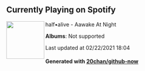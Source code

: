 ## Currently Playing on Spotify

[<img align="left" width="100" src="https://i.scdn.co/image/ab67616d0000b27311e50151974d60a789b9626d">](https://open.spotify.com/album/6Ae06PksOpCGPcqqwKTF5n)

half•alive - Aawake At Night

**Albums**: Not supported

Last updated at 02/22/2021 18:04

#### Generated with [20chan/github-now](https://github.com/20chan/github-now)


<!--
**20chan/20chan** is a ✨ _special_ ✨ repository because its `README.md` (this file) appears on your GitHub profile.

Here are some ideas to get you started:

- 🔭 I’m currently working on ...
- 🌱 I’m currently learning ...
- 👯 I’m looking to collaborate on ...
- 🤔 I’m looking for help with ...
- 💬 Ask me about ...
- 📫 How to reach me: ...
- 😄 Pronouns: ...
- ⚡ Fun fact: ...
-->
